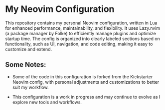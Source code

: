 # My Neovim Configuration

This repository contains my personal Neovim configuration, written in Lua for enhanced performance, maintainability, and flexibility. It uses Lazy.nvim (a package manager by Folke) to efficiently manage plugins and optimize startup time. The config is organized into clearly labeled sections based on functionality, such as UI, navigation, and code editing, making it easy to customize and extend.

## Some Notes:

- Some of the code in this configuration is forked from the Kickstarter Neovim config, with personal adjustments and customizations to better suit my workflow.

- This configuration is a work in progress and may continue to evolve as I explore new tools and workflows.
